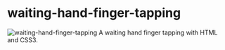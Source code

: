 # waiting-hand-finger-tapping
![waiting-hand-finger-tapping](https://user-images.githubusercontent.com/22937754/42874082-76266b20-8a95-11e8-86d5-cbc9b8271611.gif)
A waiting hand finger tapping with HTML and CSS3.
